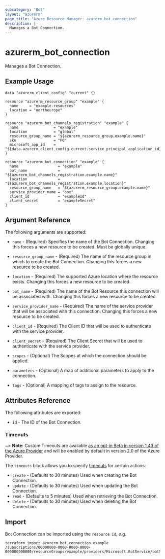 ```yaml
---
subcategory: "Bot"
layout: "azurerm"
page_title: "Azure Resource Manager: azurerm_bot_connection"
description: |-
  Manages a Bot Connection.
---
```


# azurerm_bot_connection

Manages a Bot Connection.

## Example Usage

```hcl
data "azurerm_client_config" "current" {}

resource "azurerm_resource_group" "example" {
  name     = "example-resources"
  location = "northeurope"
}

resource "azurerm_bot_channels_registration" "example" {
  name                = "example"
  location            = "global"
  resource_group_name = "${azurerm_resource_group.example.name}"
  sku                 = "F0"
  microsoft_app_id    = "${data.azurerm_client_config.current.service_principal_application_id}"
}

resource "azurerm_bot_connection" "example" {
  name                  = "example"
  bot_name              = "${azurerm_bot_channels_registration.example.name}"
  location              = "${azurerm_bot_channels_registration.example.location}"
  resource_group_name   = "${azurerm_resource_group.example.name}"
  service_provider_name = "box"
  client_id             = "exampleId"
  client_secret         = "exampleSecret"
}
```

## Argument Reference

The following arguments are supported:

* `name` - (Required) Specifies the name of the Bot Connection. Changing this forces a new resource to be created. Must be globally unique.

* `resource_group_name` - (Required) The name of the resource group in which to create the Bot Connection. Changing this forces a new resource to be created.

* `location` - (Required) The supported Azure location where the resource exists. Changing this forces a new resource to be created.

* `bot_name` - (Required) The name of the Bot Resource this connection will be associated with. Changing this forces a new resource to be created.

* `service_provider_name` - (Required) The name of the service provider that will be associated with this connection. Changing this forces a new resource to be created.

* `client_id` - (Required) The Client ID that will be used to authenticate with the service provider.

* `client_secret` - (Required) The Client Secret that will be used to authenticate with the service provider.

* `scopes` - (Optional) The Scopes at which the connection should be applied.

* `parameters` - (Optional) A map of additional parameters to apply to the connection.

* `tags` - (Optional) A mapping of tags to assign to the resource.


## Attributes Reference

The following attributes are exported:

* `id` - The ID of the Bot Connection.

### Timeouts

~> **Note:** Custom Timeouts are available [as an opt-in Beta in version 1.43 of the Azure Provider](/docs/providers/azurerm/guides/2.0-beta.html) and will be enabled by default in version 2.0 of the Azure Provider.

The `timeouts` block allows you to specify [timeouts](https://www.terraform.io/docs/configuration/resources.html#timeouts) for certain actions:

* `create` - (Defaults to 30 minutes) Used when creating the Bot Connection.
* `update` - (Defaults to 30 minutes) Used when updating the Bot Connection.
* `read` - (Defaults to 5 minutes) Used when retrieving the Bot Connection.
* `delete` - (Defaults to 30 minutes) Used when deleting the Bot Connection.

## Import

Bot Connection can be imported using the `resource id`, e.g.

```shell
terraform import azurerm_bot_connection.example /subscriptions/00000000-0000-0000-0000-000000000000/resourceGroups/example/providers/Microsoft.BotService/botServices/example/connections/example
```
